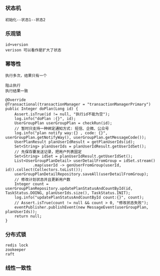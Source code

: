 ### 状态机
    初始化--状态1--状态2

### 乐观锁
    id+version
    verison 可以看作是扩大了状态

### 幂等性
    执行多次，结果只有一个

    阻止执行
    执行结果一致

    @Override
    @Transactional(transactionManager = "transactionManagerPrimary")
    public Integer doPlan(Long id) {
        Assert.isTrue(id != null, "执行id不能为空");
        log.info("doPlan :{}", id);
        UserGroupPlan userGroupPlan = checkRun(id);
        // 暂时只支持一种绑定通知方式: 短信、企微、公众号
        log.info("plan notify way:{} , code: {}", userGroupPlan.getNotifyWay(), userGroupPlan.getMessageCode());
        UserPlanResult planUserIdResult = getPlanUserIds(id);
        Set<String> planUserIds = planUserIdResult.getUserIdSet();
        // 先保存要发送记录，把用户列表固定
        Set<String> idSet = planUserIdResult.getUserIdSet();
        List<UserGroupPlanDetail> userDetailFromGroup = idSet.stream()
                .map(userId -> genUserFromGroup(userId, id)).collect(Collectors.toList());
        userGroupPlanDetailRepository.saveAll(userDetailFromGroup);
        // 修改计划状态并且更新用户数
        Integer count = userGroupPlanRepository.updatePlanStatusAndCountById(id, TaskStatus.DOING, planUserIds.size(), TaskStatus.INIT);
        log.info("updatePlanStatusAndCountById count:{}", count);
        // Assert.isTrue(count != null && count > 0, "修改状态失败");
        eventPublisher.publishEvent(new MessageEvent(userGroupPlan, planUserIds));
        return null;
    }

    
### 分布式锁    
    redis lock
    zookeeper
    raft 

### 线性一致性    